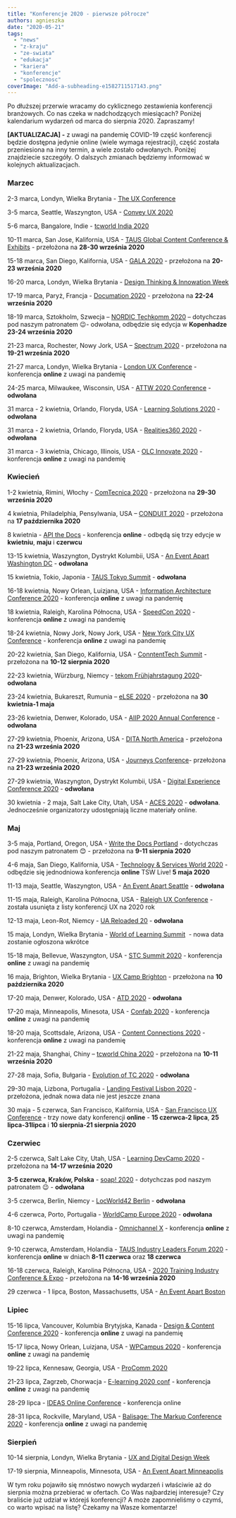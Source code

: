 ```yaml
---
title: "Konferencje 2020 - pierwsze półrocze"
authors: agnieszka
date: "2020-05-21"
tags:
  - "news"
  - "z-kraju"
  - "ze-swiata"
  - "edukacja"
  - "kariera"
  - "konferencje"
  - "spolecznosc"
coverImage: "Add-a-subheading-e1582711517143.png"
---
```


Po dłuższej przerwie wracamy do cyklicznego zestawienia konferencji branżowych.
Co nas czeka w nadchodzących miesiącach? Poniżej kalendarium wydarzeń od marca
do sierpnia 2020. Zapraszamy!

**\[AKTUALIZACJA\] -** z uwagi na pandemię COVID-19 część konferencji będzie
dostępna jedynie online (wiele wymaga rejestracji), część została przeniesiona
na inny termin, a wiele zostało odwołanych. Poniżej znajdziecie szczegóły. O
dalszych zmianach będziemy informować w kolejnych aktualizacjach.

### Marzec

2-3 marca, Londyn, Wielka Brytania - [The UX Conference](https://theuxconf.com/)

3-5 marca, Seattle, Waszyngton, USA - [Convey UX 2020](https://conveyux.com/)

5-6 marca, Bangalore, Indie - [tcworld India 2020](https://tcworld-india.com/)

10-11 marca, San Jose, Kalifornia, USA -
[TAUS Global Content Conference & Exhibits](https://www.taus.net/events/conferences/120-taus-global-content-conference-exhibits-2020)
\- przełożona na **28-30 września 2020**

15-18 marca, San Diego, Kalifornia, USA -
[GALA 2020](https://www.gala-global.org/conference/gala-2020-san-diego) -
przełożona na **20-23 września 2020**

16-20 marca, Londyn, Wielka Brytania -
[Design Thinking & Innowation Week](https://futurelondonacademy.co.uk/en/course/design-thinking-and-innovation)

17-19 marca, Paryż, Francja - [Documation 2020](http://www.documation.fr/) -
przełożona na **22-24 września 2020**

18-19 marca, Sztokholm, Szwecja
– [NORDIC Techkomm 2020](https://nordic-techkomm.com/) – dotychczas pod naszym
patronatem 😉- odwołana, odbędzie się edycja w **Kopenhadze 23-24 września
2020**

21-23 marca, Rochester, Nowy Jork, USA –
[Spectrum 2020](https://stc-rochester.org/spectrum-conference/) \- przełożona na
**19-21 września 2020**

21-27 marca, Londyn, Wielka Brytania -
[London UX Conference](https://www.nngroup.com/training/london/) - konferencja
**online** z uwagi na pandemię

24-25 marca, Milwaukee, Wisconsin, USA -
[ATTW 2020 Conference](https://attw.org/) - **odwołana**

31 marca - 2 kwietnia, Orlando, Floryda, USA -
[Learning Solutions 2020](https://www.learningsolutionscon.com/) \- **odwołana**

31 marca - 2 kwietnia, Orlando, Floryda, USA -
[Realities360 2020](https://www.realities360.com/) \- **odwołana**

31 marca - 3 kwietnia, Chicago, Illinois, USA -
[OLC Innovate 2020](https://onlinelearningconsortium.org/attend-2020/innovate/)
\- konferencja **online** z uwagi na pandemię

### Kwiecień

1-2 kwietnia, Rimini, Włochy - [ComTecnica 2020](https://www.comtecnica.eu/en/)
\- przełożona na **29-30 września 2020**

4 kwietnia, Philadelphia, Pensylwania, USA –
[CONDUIT 2020](https://www.stcpmc.org/conferences/conduit-2020/) \- przełożona
na **17 października 2020**

8 kwietnia - [API the Docs](https://apithedocs.org/virtual) - konferencja
**online** \- odbędą się trzy edycje w **kwietniu**, **maju** i **czerwcu**

13-15 kwietnia, Waszyngton, Dystrykt Kolumbii, USA -
[An Event Apart Washington DC](https://aneventapart.com/event/washington-dc-2020)
\- **odwołana**

15 kwietnia, Tokio, Japonia -
[TAUS Tokyo Summit](https://www.taus.net/events/summits/125-taus-tokyo-summit)
\- **odwołana**

16-18 kwietnia, Nowy Orlean, Luizjana, USA -
[Information Architecture Conference 2020](http://www.theiaconference.com/) \-
konferencja **online** z uwagi na pandemię

18 kwietnia, Raleigh, Karolina Północna, USA -
[SpeedCon 2020](https://speedcon.net/speedcon/venue/) \- konferencja **online**
z uwagi na pandemię

18-24 kwietnia, Nowy Jork, Nowy Jork, USA -
[New York City UX Conference](https://www.nngroup.com/training/new-york-city/)
\- konferencja **online** z uwagi na pandemię

20-22 kwietnia, San Diego, Kalifornia, USA -
[ConntentTech Summit](https://www.contenttechsummit.com/) \- przełożona na
**10-12 sierpnia 2020**

22-23 kwietnia, Würzburg, Niemcy -
[tekom Frühjahrstagung 2020](https://fruehjahrstagung.tekom.de/)\- **odwołana**

23-24 kwietnia, Bukareszt, Rumunia –
[eLSE 2020](https://www.elseconference.eu/site/index) - przełożona na **30
kwietnia-1 maja**

23-26 kwietnia, Denwer, Kolorado, USA -
[AIIP 2020 Annual Conference](https://www.aiip.org/conference) \- **odwołana**

27-29 kwietnia, Phoenix, Arizona, USA -
[DITA North America](https://cm-strategies.com/) \- przełożona na **21-23
września 2020**

27-29 kwietnia, Phoenix, Arizona, USA -
[Journeys Conference](https://journeys.infomanagementcenter.com/)\- przełożona
na **21-23 września 2020**

27-29 kwietnia, Waszyngton, Dystrykt Kolumbii, USA -
[Digital Experience Conference 2020](http://digitalexperienceconference.com/2020/Default.aspx)
\- **odwołana**

30 kwietnia - 2 maja, Salt Lake City, Utah, USA -
[ACES 2020](https://aceseditors.org/conference) \- **odwołana**. Jednocześnie
organizatorzy udostępniają liczne materiały online.

### Maj

3-5 maja, Portland, Oregon, USA -
[Write the Docs Portland](http://www.writethedocs.org/conf/portland/2020/) -
dotychczas pod naszym patronatem 😊 - przełożona na **9-11 sierpnia 2020**

4-6 maja, San Diego, Kalifornia, USA -
[Technology & Services World 2020](https://www.tsia.com/conference) \- odbędzie
się jednodniowa konferencja **online** TSW Live! **5 maja 2020**

11-13 maja, Seattle, Waszyngton, USA -
[An Event Apart Seattle](https://aneventapart.com/event/seattle-2020) \-
**odwołana**

11-15 maja, Raleigh, Karolina Północna, USA -
[Raleigh UX Conference](https://www.nngroup.com/training/raleigh/) \- została
usunięta z listy konferencji UX na 2020 rok

12-13 maja, Leon-Rot, Niemcy - [UA Reloaded 20](https://ua-reloaded.de/) \-
**odwołana**

15 maja, Londyn, Wielka Brytania -
[World of Learning Summit](https://www.learnevents.com/)  - nowa data zostanie
ogłoszona wkrótce

15-18 maja, Bellevue, Waszyngton, USA -
[STC Summit 2020](https://summit.stc.org/) \- konferencja **online** z uwagi na
pandemię

16 maja, Brighton, Wielka Brytania -
[UX Camp Brighton](https://www.uxcampbrighton.org/) \- przełożona na **10
pażdziernika 2020**

17-20 maja, Denwer, Kolorado, USA - [ATD 2020](https://atdconference.td.org/) -
**odwołana**

17-20 maja, Minneapolis, Minesota, USA -
[Confab 2020](https://www.confabevents.com/) \- konferencja **online** z uwagi
na pandemię

18-20 maja, Scottsdale, Arizona, USA -
[Content Connections 2020](https://www.acrolinx.com/cc/) \- konferencja
**online** z uwagi na pandemię

21-22 maja, Shanghai, Chiny –
[tcworld China 2020](https://www.tcworld-china.cn/en/) - przełożona na **10-11
września 2020**

27-28 maja, Sofia, Bułgaria -
[Evolution of TC 2020](https://evolution-of-tc.com/) \- **odwołana**

29-30 maja, Lizbona, Portugalia -
[Landing Festival Lisbon 2020](https://landingfestival.com/) \- przełożona,
jednak nowa data nie jest jeszcze znana

30 maja - 5 czerwca, San Francisco, Kalifornia, USA -
[San Francisco UX Conference](https://www.nngroup.com/training/san-francisco/)
\- trzy nowe daty konferencji **online** - **15 czerwca-2 lipca**, **25
lipca-31lipca** i **10 sierpnia-21 sierpnia 2020**

### Czerwiec

2-5 czerwca, Salt Lake City, Utah, USA -
[Learning DevCamp 2020](http://learningdevcamp.com/) \- przełożona na **14-17
września 2020**

**3-5 czerwca, Kraków, Polska** - [soap! 2020](http://soapconf.com/) -
dotychczas pod naszym patronatem 😉 - **odwołana**

3-5 czerwca, Berlin, Niemcy - [LocWorld42 Berlin](https://locworld.com/) -
**odwołana**

4-6 czerwca, Porto, Portugalia -
[WorldCamp Europe 2020](https://2020.europe.wordcamp.org/) \- **odwołana**

8-10 czerwca, Amsterdam, Holandia -
[Omnichannel X](https://omnichannelx.digital/) \- konferencja **online** z uwagi
na pandemię

9-10 czerwca, Amsterdam, Holandia -
[TAUS Industry Leaders Forum 2020](https://www.taus.net/events/conferences/123-taus-industry-leaders-forum-2020) -
konferencja **online** w dniach **8-11 czerwca** oraz **18 czerwca**

16-18 czerwca, Raleigh, Karolina Północna, USA -
[2020 Training Industry Conference & Expo](https://tice.trainingindustry.com/event/32f2fec7-63d7-4be7-b54b-fd882c18e128/summary)
\- przełożona na **14-16 września 2020**

29 czerwca - 1 lipca, Boston, Massachusetts, USA -
[An Event Apart Boston](https://aneventapart.com/event/boston-2020)

### Lipiec

15-16 lipca, Vancouver, Kolumbia Brytyjska, Kanada -
[Design & Content Conference 2020](https://content.design/) - konferencja
**online** z uwagi na pandemię

15-17 lipca, Nowy Orlean, Luizjana, USA -
[WPCampus 2020](https://2020.wpcampus.org/) \- konferencja **online** z uwagi na
pandemię

19-22 lipca, Kennesaw, Georgia, USA -
[ProComm 2020](https://procomm.ieee.org/procomm2020/)

21-23 lipca, Zagrzeb, Chorwacja -
[E-learning 2020 conf](https://www.elearning-conf.org/) \- konferencja
**online** z uwagi na pandemię

28-29 lipca -
[IDEAS Online Conference](https://ideas.infomanagementcenter.com/) - konferencja
online

28-31 lipca, Rockville, Maryland, USA -
[Balisage: The Markup Conference 2020](http://www.balisage.net/) - konferencja
**online** z uwagi na pandemię

### Sierpień

10-14 sierpnia, Londyn, Wielka Brytania -
[UX and Digital Design Week](https://futurelondonacademy.co.uk/en/course/ux-and-digital-design)

17-19 sierpnia, Minneapolis, Minnesota, USA -
[An Event Apart Minneapolis](https://aneventapart.com/event/minneapolis-2020)

W tym roku pojawiło się mnóstwo nowych wydarzeń i właściwie aż do sierpnia można
przebierać w ofertach. Co Was najbardziej interesuje? Czy braliście już udział w
którejś konferencji? A może zapomnieliśmy o czymś, co warto wpisać na listę?
Czekamy na Wasze komentarze!
